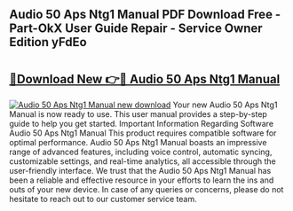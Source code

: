 ## Audio 50 Aps Ntg1 Manual PDF Download Free - Part-OkX User Guide Repair - Service Owner Edition yFdEo

# <h2><a href="http://bc62743.oget.top/?id=Audio+50+Aps+Ntg1+Manual">🔗Download New 👉🔴 Audio 50 Aps Ntg1 Manual</a></h2>

[![Audio 50 Aps Ntg1 Manual new download](https://i.imgur.com/5g1atiW.png)](http://bc62743.oget.top/?id=Audio+50+Aps+Ntg1+Manual)
Your new Audio 50 Aps Ntg1 Manual is now ready to use. This user manual provides a step-by-step guide to help you get started. Important Information Regarding Software Audio 50 Aps Ntg1 Manual This product requires compatible software for optimal performance. Audio 50 Aps Ntg1 Manual boasts an impressive range of advanced features, including voice control, automatic syncing, customizable settings, and real-time analytics, all accessible through the user-friendly interface. We trust that the Audio 50 Aps Ntg1 Manual has been a reliable and effective resource in your efforts to learn the ins and outs of your new device. In case of any queries or concerns, please do not hesitate to reach out to our customer service team.

